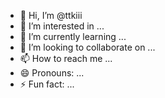 - 👋 Hi, I’m @ttkiii
- 👀 I’m interested in ...
- 🌱 I’m currently learning ...
- 💞️ I’m looking to collaborate on ...
- 📫 How to reach me ...
- 😄 Pronouns: ...
- ⚡ Fun fact: ...

<!---
ttkiii/ttkiii is a ✨ special ✨ repository because its `README.md` (this file) appears on your GitHub profile.
You can click the Preview link to take a look at your changes.
--->
